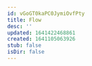 ```yaml
---
id: vGoGT0kaPC0JymiOvfPty
title: Flow
desc: ''
updated: 1641422468861
created: 1641105063926
stub: false
isDir: false
---
```


